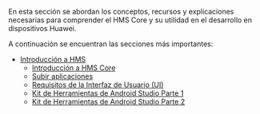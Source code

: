 
En esta sección se abordan los conceptos, recursos y explicaciones necesarias para comprender el HMS Core y su utilidad en el desarrollo en dispositivos Huawei.

A continuación se encuentran las secciones más importantes:

  - [Introducción a HMS](./HMS/Fundamentos%20&%20Teoría/Introducción%20a%20HMS.md)
	- [Introducción a HMS Core](./Fundamentos%20&%20Teoría/Introducción%20a%20HMS%20Core.md)
	- [Subir aplicaciones](./Fundamentos%20&%20Teoría/Subir%20aplicaciones.md)
	- [Requisitos de la Interfaz de Usuario (UI)](./Fundamentos%20&%20Teoría/Requisitos%20de%20la%20Interfaz%20de%20Usuario%20(UI).md)
	- [Kit de Herramientas de Android Studio Parte 1](./Fundamentos%20&%20Teoría/Kit%20de%20Herramientas%20de%20Android%20Studio%20Parte%201.md)
	- [Kit de Herramientas de Android Studio Parte 2](./Fundamentos%20&%20Teoría/Kit%20de%20Herramientas%20de%20Android%20Studio%20Parte%202.md)

